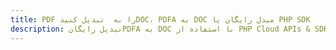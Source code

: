---title: PDF را به  تبدیل کنیدDOC، PDFA به DOC مبدل رایگان یا PHP SDKdescription: تبدیل رایگانPDFA به DOC با استفاده از PHP Cloud APIs & SDK همچنین اسناد PDF را در Cloud ایجاد، ویرایش و رندر کنید.---